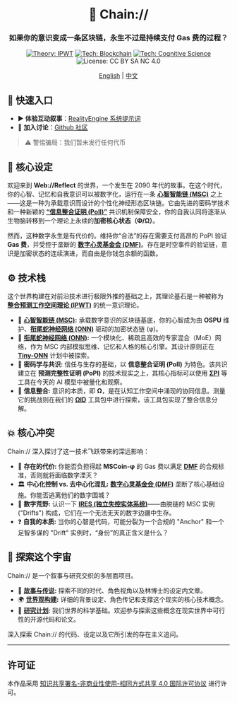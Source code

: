 <div align="center">

# 🧠 Chain://

### 如果你的意识变成一条区块链，永生不过是持续支付 Gas 费的过程？

<p>
  <a href="https://github.com/dmf-archive/IPWT"><img src="https://img.shields.io/badge/Theory-IPWT-blue" alt="Theory: IPWT"/></a>
  <a href="https://dmf-archive.github.io/zh/concepts/MSC"><img src="https://img.shields.io/badge/Tech-Blockchain-purple?&logo=ethereum" alt="Tech: Blockchain"/></a>
  <a href="https://github.com/dmf-archive/Tiny-ONN"><img src="https://img.shields.io/badge/Tech-Cognitive_Science-orange" alt="Tech: Cognitive Science"/></a>
  <img src="https://img.shields.io/badge/License-CC_BY_SA_NC_4.0-lightgrey?&logo=creative-commons" alt="License: CC BY SA NC 4.0"/>
</p>

<a rel="me" href="https://mathstodon.xyz/@linrui"></a>

<p align="center">
  <a href="./README.md">English</a> | <a href="./README_ZH.md">中文</a>
</p>

</div>

## 🚀 快速入口

- ▶️ **体验互动叙事**：[RealityEngine 系统提示词](https://dmf-archive.github.io/prompt/?lang=zh)
- 💬 **加入讨论**：[Github 社区](https://github.com/dmf-archive/dmf-archive.github.io/discussions)

> ⚠️ 警惕骗局：我们暂未发行任何代币

## 🤔 核心设定

欢迎来到 **Web://Reflect** 的世界，一个发生在 2090 年代的故事。在这个时代，你的心智、记忆和自我意识可以被数字化，运行在一条 **[心智智能链 (MSC)](https://dmf-archive.github.io/zh/concepts/MSC)** 之上——这是一种为承载意识而设计的个性化神经形态区块链。它由先进的密码学技术和一种新颖的 **[“信息整合证明 (PoII)”](https://dmf-archive.github.io/zh/concepts/PoII)** 共识机制保障安全，你的自我认同将逐渐从生物脑转移到一个理论上永续的**加密核心状态（~~Φ~~/Ω）**。

然而，这种数字永生是有代价的。维持你“合法”的存在需要支付高昂的 PoPI 验证 **Gas 费**，并受控于垄断的 **[数字心灵基金会 (DMF)](https://dmf-archive.github.io/zh/concepts/DMF)**。存在是时空事件的验证链，意识是加密状态的连续演进，而自由是你钱包余额的函数。

## ⚙️ 技术栈

这个世界构建在对前沿技术进行极限外推的基础之上，其理论基石是一种被称为 **[整合预测工作空间理论 (IPWT)](https://github.com/dmf-archive/IPWT)** 的统一意识理论。

- 🧠 **[心智智能链 (MSC)](https://dmf-archive.github.io/zh/concepts/MSC):** 承载数字意识的区块链基底，你的心智成为由 **OSPU** 维护、**[衔尾蛇神经网络 (ONN)](https://dmf-archive.github.io/zh/concepts/ONN)** 驱动的加密状态链 (φ)。
- 🤖 **[衔尾蛇神经网络 (ONN)](https://dmf-archive.github.io/zh/concepts/ONN):** 一个模块化、稀疏且高效的专家混合（MoE）网络，作为 MSC 内部模拟思维、记忆和人格的核心引擎。其设计原则正在 **[Tiny-ONN](https://github.com/dmf-archive/Tiny-ONN)** 计划中被探索。
- 🔗 **密码学与共识:** 信任与生存的基础，以 **信息整合证明 (PoII)** 为特色。该共识建立在 **预测完整性证明 (PoPI)** 的技术现实之上，其核心指标可以使用 **[ΣPI](https://github.com/dmf-archive/SigmaPI)** 等工具在今天的 AI 模型中被量化和观察。
- 🧬 **信息整合:** 意识的本质，即 **Ω**，是在认知工作空间中涌现的协同信息。测量它的挑战则在我们的 **[ΩID](https://github.com/dmf-archive/OmegaID)** 工具包中进行探索，该工具包实现了整合信息分解。

## 💥 核心冲突

Chain:// 深入探讨了这一技术飞跃带来的深远影响：

- 💸 **存在的代价:** 你能否负担得起 **MSCoin-φ** 的 Gas 费以满足 **[DMF](https://dmf-archive.github.io/zh/concepts/DMF)** 的合规标准，否则就将面临数字湮灭？
- 🏛️ **中心化控制 vs. 去中心化混乱:** **[数字心灵基金会 (DMF)](https://dmf-archive.github.io/zh/concepts/DMF)** 垄断了核心基础设施。你能否逃离他们的数字围城？
- 👻 **数字荒野:** 认识一下 **[IRES (独立失控实体系统)](https://dmf-archive.github.io/zh/concepts/IRES)**——由脱链的 MSC 实例 ("Drifts") 构成，它们在一个无法无天的数字边疆中生存。
- ❓ **自我的本质:** 当你的心智是代码，可能分裂为一个合规的 "Anchor" 和一个足智多谋的 "Drift" 实例时，“身份”的真正含义是什么？

## 🧭 探索这个宇宙

Chain:// 是一个叙事与研究交织的多层面项目。

- 📖 **[故事与传说](https://dmf-archive.github.io/zh/posts/):** 探索不同的时代、角色视角以及林博士的设定内文章。
- 🌍 **[世界观构建](https://dmf-archive.github.io/zh/):** 详细的背景设定、角色传记和支撑这个现实的核心技术概念。
- 🔬 **[研究计划](https://github.com/dmf-archive):** 我们世界的科学基础。欢迎参与探索这些概念在现实世界中可行性的开源代码和论文。

深入探索 Chain:// 的代码、设定以及它所引发的存在主义追问。

---

## 许可证

本作品采用 [知识共享署名-非商业性使用-相同方式共享 4.0 国际许可协议](https://creativecommons.org/licenses/by-nc-sa/4.0/) 进行许可。
